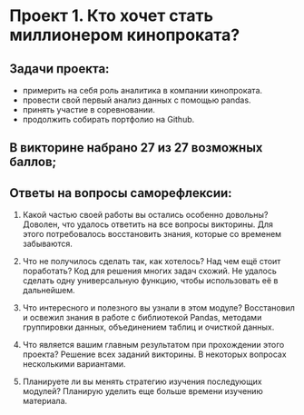 # Проект 1. Кто хочет стать миллионером кинопроката?

## Задачи проекта:
- примерить на себя роль аналитика в компании кинопроката.
- провести свой первый анализ данных с помощью pandas.
- принять участие в соревновании.
- продолжить собирать портфолио на Github.

## В викторине набрано 27 из 27 возможных баллов;

## Ответы на вопросы саморефлексии:

1. Какой частью своей работы вы остались особенно довольны?
Доволен, что удалось ответить на все вопросы викторины. Для этого потребовалось восстановить знания, которые со временем забываются.

2. Что не получилось сделать так, как хотелось? Над чем ещё стоит поработать?
Код для решения многих задач схожий. Не удалось сделать одну универсальную функцию, чтобы использовать её в дальнейшем.

3. Что интересного и полезного вы узнали в этом модуле?
Восстановил и освежил знания в работе с библиотекой Pandas, методами группировки данных, объединением таблиц и очисткой данных.

4. Что является вашим главным результатом при прохождении этого проекта?
Решение всех заданий викторины. В некоторых вопросах несколькими вариантами.

5. Планируете ли вы менять стратегию изучения последующих модулей?
Планирую уделить еще больше времени изучению материала.
